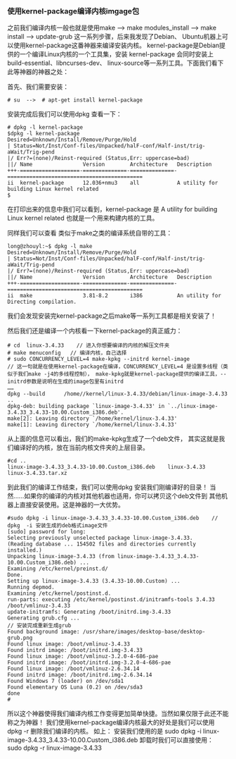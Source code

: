 ### 使用kernel-package编译内核imgage包


  之前我们编译内核一般也就是使用make --> make modules_install -->
 make install --> update-grub 这一系列步骤，后来我发现了Debian、
Ubuntu机器上可以使用kernel-package这番神器来编译安装内核。
kernel-package是Debian提供的一个编译Linux内核的一个工具集，安装
kernel-package 会同时安装上build-essential、libncurses-dev、
linux-source等一系列工具。下面我们看下此等神器的神器之处：

首先、我们需要安装：

```
# su  -->  # apt-get install kernel-package
```

安装完成后我们可以使用dpkg 查看一下：

```
# dpkg -l kernel-package
$dpkg -l kernel-package
Desired=Unknown/Install/Remove/Purge/Hold
| Status=Not/Inst/Conf-files/Unpacked/halF-conf/Half-inst/trig-aWait/Trig-pend
|/ Err?=(none)/Reinst-required (Status,Err: uppercase=bad)
||/ Name                Version        Architecture   Description
+++-===================-==============-==============-===========================================
ii  kernel-package      12.036+nmu3    all            A utility for building Linux kernel related
$
```

在打印出来的信息中我们可以看到，kernel-package 是 A utility for building Linux kernel related 也就是一个用来构建内核的工具。

同样我们可以查看 类似于make之类的编译系统自带的工具：

```
long@zhouyl:~$ dpkg -l make
Desired=Unknown/Install/Remove/Purge/Hold
| Status=Not/Inst/Conf-files/Unpacked/halF-conf/Half-inst/trig-aWait/Trig-pend
|/ Err?=(none)/Reinst-required (Status,Err: uppercase=bad)
||/ Name                Version        Architecture   Description
+++-===================-==============-==============-===========================================
ii  make                3.81-8.2       i386           An utility for Directing compilation.
```

我们会发现安装完kernel-package之后make等一系列工具都是相关安装了！

然后我们还是编译一个内核看一下kernel-package的真正威力：

```
# cd  linux-3.4.33    // 进入你想要编译的内核的解压文件夹
# make menuconfig   // 编译内核，自己选择
# sudo CONCURRENCY_LEVEL=4 make-kpkg --initrd kernel-image             // 这一句就是在使用kernel-package在编译，CONCURRENCY_LEVEL=4 是设置多线程（类似于我们make -j4的多线程控制）， make-kpkg就是kernel-package提供的编译工具，--initrd参数是说明在生成的image包里有initrd
……
dpkg --build      /home//kernel/linux-3.4.33/debian/linux-image-3.4.33 ..
dpkg-deb: building package `linux-image-3.4.33' in `../linux-image-3.4.33_3.4.33-10.00.Custom_i386.deb'.
make[2]: Leaving directory `/home/kernel/linux-3.4.33'
make[1]: Leaving directory `/home/kernel/linux-3.4.33'
```

从上面的信息可以看出，我们的make-kpkg生成了一个deb文件，
其实这就是我们编译好的内核，放在当前内核文件夹的上层目录。

```
#cd ..
linux-image-3.4.33_3.4.33-10.00.Custom_i386.deb    linux-3.4.33    linux-3.4.33.tar.xz
```

到此我们的编译工作结束，我们可以使用dpkg 安装我们刚编译好的目录！
当然……如果你的编译的内核对其他机器也适用，你可以拷贝这个deb文件到
其他机器上直接安装使用。这是神器的一大优势。

```
#sudo dpkg -i linux-image-3.4.33_3.4.33-10.00.Custom_i386.deb    // dpkg  -i 安装生成的deb格式image文件
[sudo] password for long: 
Selecting previously unselected package linux-image-3.4.33.
(Reading database ... 154502 files and directories currently installed.)
Unpacking linux-image-3.4.33 (from linux-image-3.4.33_3.4.33-10.00.Custom_i386.deb) ...
Examining /etc/kernel/preinst.d/
Done.
Setting up linux-image-3.4.33 (3.4.33-10.00.Custom) ...
Running depmod.
Examining /etc/kernel/postinst.d.
run-parts: executing /etc/kernel/postinst.d/initramfs-tools 3.4.33 /boot/vmlinuz-3.4.33
update-initramfs: Generating /boot/initrd.img-3.4.33
Generating grub.cfg ...                                                                                                      // 安装完成重新生成grub
Found background image: /usr/share/images/desktop-base/desktop-grub.png
Found linux image: /boot/vmlinuz-3.4.33
Found initrd image: /boot/initrd.img-3.4.33
Found linux image: /boot/vmlinuz-3.2.0-4-686-pae
Found initrd image: /boot/initrd.img-3.2.0-4-686-pae
Found linux image: /boot/vmlinuz-2.6.34.14
Found initrd image: /boot/initrd.img-2.6.34.14
Found Windows 7 (loader) on /dev/sda1  
Found elementary OS Luna (0.2) on /dev/sda3
done
#
```

所以这个神器使得我们编译内核工作变得更加简单快捷。当然如果仅限于此还不能称之为神器！
我们使用kernel-package编译内核最大的好处是我们可以使用  dpkg -r 删除我们编译的内核。
如上： 安装我们使用的是 sudo dpkg -i linux-image-3.4.33_3.4.33-10.00.Custom_i386.deb
            卸载时我们可以直接使用： sudo dpkg -r  linux-image-3.4.33

